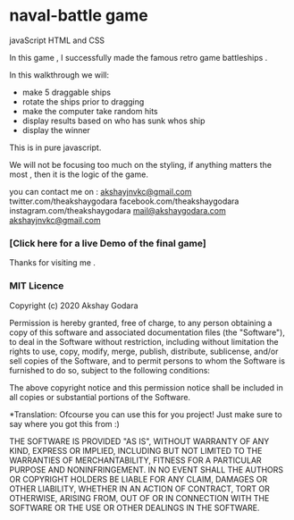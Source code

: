 # naval-battle game
javaScript HTML and CSS 

In this game , I successfully made the famous retro game battleships .



In this walkthrough we will:
- make 5 draggable ships
- rotate the ships prior to dragging
- make the computer take random hits
- display results based on who has sunk whos ship
- display the winner

This is in pure javascript.

We will not be focusing too much on the styling, if anything matters the most , then it is the logic of the game. 

you can contact me on : akshayjnvkc@gmail.com
                        twitter.com/theakshaygodara
                        facebook.com/theakshaygodara
                        instagram.com/theakshaygodara
                        mail@akshaygodara.com
                        akshayjnvkc@gmail.com

### [Click here for a live Demo of the final game]

Thanks for visiting me . 

### MIT Licence

Copyright (c) 2020 Akshay Godara

Permission is hereby granted, free of charge, to any person obtaining a copy
of this software and associated documentation files (the "Software"), to deal
in the Software without restriction, including without limitation the rights
to use, copy, modify, merge, publish, distribute, sublicense, and/or sell
copies of the Software, and to permit persons to whom the Software is
furnished to do so, subject to the following conditions:

The above copyright notice and this permission notice shall be included in all
copies or substantial portions of the Software. 

*Translation: Ofcourse you can use this for you project! Just make sure to say where you got this from :)

THE SOFTWARE IS PROVIDED "AS IS", WITHOUT WARRANTY OF ANY KIND,
EXPRESS OR IMPLIED, INCLUDING BUT NOT LIMITED TO THE WARRANTIES OF
MERCHANTABILITY, FITNESS FOR A PARTICULAR PURPOSE AND NONINFRINGEMENT.
IN NO EVENT SHALL THE AUTHORS OR COPYRIGHT HOLDERS BE LIABLE FOR ANY CLAIM,
DAMAGES OR OTHER LIABILITY, WHETHER IN AN ACTION OF CONTRACT, TORT OR
OTHERWISE, ARISING FROM, OUT OF OR IN CONNECTION WITH THE SOFTWARE OR THE USE
OR OTHER DEALINGS IN THE SOFTWARE.
